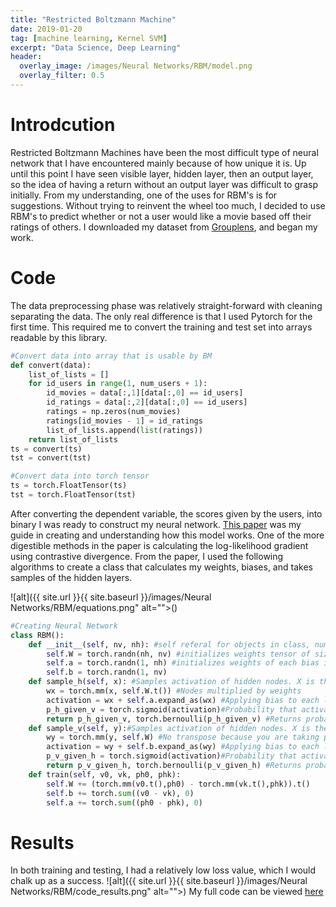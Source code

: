```yaml
---
title: "Restricted Boltzmann Machine"
date: 2019-01-20
tag: [machine learning, Kernel SVM]
excerpt: "Data Science, Deep Learning"
header:
  overlay_image: /images/Neural Networks/RBM/model.png
  overlay_filter: 0.5
---
```

# Introdcution

Restricted Boltzmann Machines have been the most difficult type of neural network
that I have encountered mainly because of how unique it is. Up until this point
I have seen visible layer, hidden layer, then an output layer, so the idea
of having a return without an output layer was difficult to grasp initially.
From my understanding, one of the uses for RBM's is for suggestions. Without
trying to reinvent the wheel too much, I decided to use RBM's to predict
whether or not a user would like a movie based off their ratings of others.
I downloaded my dataset from [Grouplens](https://grouplens.org/datasets/movielens/),
and began my work.


# Code

The data preprocessing phase was relatively straight-forward with cleaning
separating the data. The only real difference is that I used Pytorch for the
first time. This required me to convert the training and test set into arrays
readable by this library.

```python
#Convert data into array that is usable by BM
def convert(data):
    list_of_lists = []
    for id_users in range(1, num_users + 1):
        id_movies = data[:,1][data[:,0] == id_users]
        id_ratings = data[:,2][data[:,0] == id_users]
        ratings = np.zeros(num_movies)
        ratings[id_movies - 1] = id_ratings
        list_of_lists.append(list(ratings))
    return list_of_lists
ts = convert(ts)
tst = convert(tst)

#Convert data into torch tensor
ts = torch.FloatTensor(ts)
tst = torch.FloatTensor(tst)
```

After converting the dependent variable, the scores given by the users,
into binary I was ready to construct my neural network. [This paper](https://pdfs.semanticscholar.org/dd13/5a89b5075af5cbef5becaf419457cdd77cc9.pdf) was my guide in creating and understanding
how this model works. One of the more digestible methods in the paper is
calculating the log-likelihood gradient using contrastive divergence. From the paper,
I used the following algorithms to create a class that calculates my weights, biases,
and takes samples of the hidden layers.

![alt]({{ site.url }}{{ site.baseurl }}/images/Neural Networks/RBM/equations.png" alt="">()

```python
#Creating Neural Network
class RBM():
    def __init__(self, nv, nh): #self referal for objects in class, number of hidden and visible nodes. Nv= movies and nh = # of features
        self.W = torch.randn(nh, nv) #initializes weights tensor of size nh and nv
        self.a = torch.randn(1, nh) #initializes weights of each bias in reference to the batch (1) and the hidden node
        self.b = torch.randn(1, nv)
    def sample_h(self, x): #Samples activation of hidden nodes. X is the visible neurons
        wx = torch.mm(x, self.W.t()) #Nodes multiplied by weights
        activation = wx + self.a.expand_as(wx) #Applying bias to each line of minibatch
        p_h_given_v = torch.sigmoid(activation)#Probability that activation function is activated where v is the score and h is the genre
        return p_h_given_v, torch.bernoulli(p_h_given_v) #Returns probabilities and samples of hidden neurons
    def sample_v(self, y):#Samples activation of hidden nodes. X is the visible neurons
        wy = torch.mm(y, self.W) #No transpose because you are taking pv|h
        activation = wy + self.b.expand_as(wy) #Applying bias to each line of minibatch
        p_v_given_h = torch.sigmoid(activation)#Probability that activation function is activated where v is the score and h is the genre
        return p_v_given_h, torch.bernoulli(p_v_given_h) #Returns probabilities and samples of hidden neurons
    def train(self, v0, vk, ph0, phk):
        self.W += (torch.mm(v0.t(),ph0) - torch.mm(vk.t(),phk)).t()
        self.b += torch.sum((v0 - vk), 0)
        self.a += torch.sum((ph0 - phk), 0)
```

# Results

In both training and testing, I had a relatively low loss value, which I would
chalk up as a success.
![alt]({{ site.url }}{{ site.baseurl }}/images/Neural Networks/RBM/code_results.png" alt="">)
My full code can be viewed [here](github.com/najeesmith)
